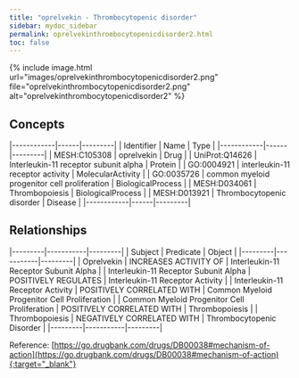```yaml
---
title: "oprelvekin - Thrombocytopenic disorder"
sidebar: mydoc_sidebar
permalink: oprelvekinthrombocytopenicdisorder2.html
toc: false 
---
```


{% include image.html url="images/oprelvekinthrombocytopenicdisorder2.png" file="oprelvekinthrombocytopenicdisorder2.png" alt="oprelvekinthrombocytopenicdisorder2" %}

## Concepts

|------------|------|---------|
| Identifier | Name | Type    |
|------------|------|---------|
| MESH:C105308 | oprelvekin | Drug |
| UniProt:Q14626 | Interleukin-11 receptor subunit alpha | Protein |
| GO:0004921 | interleukin-11 receptor activity | MolecularActivity |
| GO:0035726 | common myeloid progenitor cell proliferation | BiologicalProcess |
| MESH:D034061 | Thrombopoiesis | BiologicalProcess |
| MESH:D013921 | Thrombocytopenic disorder | Disease |
|------------|------|---------|

## Relationships

|---------|-----------|---------|
| Subject | Predicate | Object  |
|---------|-----------|---------|
| Oprelvekin | INCREASES ACTIVITY OF | Interleukin-11 Receptor Subunit Alpha |
| Interleukin-11 Receptor Subunit Alpha | POSITIVELY REGULATES | Interleukin-11 Receptor Activity |
| Interleukin-11 Receptor Activity | POSITIVELY CORRELATED WITH | Common Myeloid Progenitor Cell Proliferation |
| Common Myeloid Progenitor Cell Proliferation | POSITIVELY CORRELATED WITH | Thrombopoiesis |
| Thrombopoiesis | NEGATIVELY CORRELATED WITH | Thrombocytopenic Disorder |
|---------|-----------|---------|

Reference: [https://go.drugbank.com/drugs/DB00038#mechanism-of-action](https://go.drugbank.com/drugs/DB00038#mechanism-of-action){:target="_blank"}